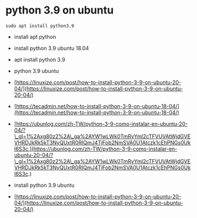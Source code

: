 # python 3.9 on ubuntu

```
sudo apt install python3.9 
```

* install apt python
* install python 3.9 ubuntu 18.04
* apt install python 3.9



* python 3.9 ubuntu
* [https://linuxize.com/post/how-to-install-python-3-9-on-ubuntu-20-04/](https://linuxize.com/post/how-to-install-python-3-9-on-ubuntu-20-04/)
* [https://tecadmin.net/how-to-install-python-3-9-on-ubuntu-18-04/](https://tecadmin.net/how-to-install-python-3-9-on-ubuntu-18-04/)
* [https://ubunlog.com/zh-TW/python-3-9-como-instalar-en-ubuntu-20-04/?\_gl=1%2Axg80z2%2A\_ga%2AYW1wLWk0TmRyYml2cTFVUVAtWjdGVEVHRDJkRk5kT3NyQUxtR0RIQmJ4TjFob2NmSVA0U1Atczk1cEhPNGs0Ukl6S3c.](https://ubunlog.com/zh-TW/python-3-9-como-instalar-en-ubuntu-20-04/?\_gl=1%2Axg80z2%2A\_ga%2AYW1wLWk0TmRyYml2cTFVUVAtWjdGVEVHRDJkRk5kT3NyQUxtR0RIQmJ4TjFob2NmSVA0U1Atczk1cEhPNGs0Ukl6S3c.)
* install python 3.9 ubuntu
* [https://linuxize.com/post/how-to-install-python-3-9-on-ubuntu-20-04/](https://linuxize.com/post/how-to-install-python-3-9-on-ubuntu-20-04/)

